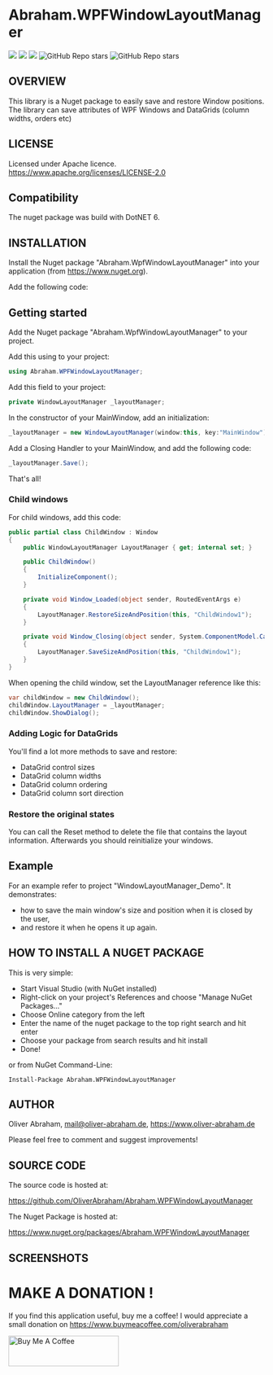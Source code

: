 # Abraham.WPFWindowLayoutManager

![](https://img.shields.io/github/downloads/oliverabraham/Abraham.WPFWindowLayoutManager/total) ![](https://img.shields.io/github/license/oliverabraham/Abraham.WPFWindowLayoutManager) ![](https://img.shields.io/github/languages/count/oliverabraham/Abraham.WPFWindowLayoutManager) ![GitHub Repo stars](https://img.shields.io/github/stars/oliverabraham/Abraham.WPFWindowLayoutManager?label=repo%20stars) ![GitHub Repo stars](https://img.shields.io/github/stars/oliverabraham?label=user%20stars)

## OVERVIEW

This library is a Nuget package to easily save and restore Window positions.
The library can save attributes of WPF Windows and DataGrids (column widths, orders etc)


## LICENSE

Licensed under Apache licence.
https://www.apache.org/licenses/LICENSE-2.0


## Compatibility

The nuget package was build with DotNET 6.



## INSTALLATION

Install the Nuget package "Abraham.WpfWindowLayoutManager" into your application (from https://www.nuget.org).

Add the following code:



## Getting started

Add the Nuget package "Abraham.WpfWindowLayoutManager" to your project.

Add this using to your project:

```C#
using Abraham.WPFWindowLayoutManager;
```

Add this field to your project:

```C#
private WindowLayoutManager _layoutManager;
```

In the constructor of your MainWindow, add an initialization:

```C#
_layoutManager = new WindowLayoutManager(window:this, key:"MainWindow");
```

Add a Closing Handler to your MainWindow, and add the following code:

```C#
_layoutManager.Save();
```

That's all!


### Child windows

For child windows, add this code:
```C#
public partial class ChildWindow : Window
{
    public WindowLayoutManager LayoutManager { get; internal set; }

    public ChildWindow()
    {
        InitializeComponent();
    }

    private void Window_Loaded(object sender, RoutedEventArgs e)
    {
        LayoutManager.RestoreSizeAndPosition(this, "ChildWindow1");
    }

    private void Window_Closing(object sender, System.ComponentModel.CancelEventArgs e)
    {
        LayoutManager.SaveSizeAndPosition(this, "ChildWindow1");
    }
}
```

When opening the child window, set the LayoutManager reference like this:

```C#
var childWindow = new ChildWindow();
childWindow.LayoutManager = _layoutManager;
childWindow.ShowDialog();
```

### Adding Logic for DataGrids

You'll find a lot more methods to save and restore:
- DataGrid control sizes
- DataGrid column widths
- DataGrid column ordering
- DataGrid column sort direction


### Restore the original states

You can call the Reset method to delete the file that contains the layout information.
Afterwards you should reinitialize your windows.



## Example

For an example refer to project "WindowLayoutManager_Demo". It demonstrates:
- how to save the main window's size and position when it is closed by the user,
- and restore it when he opens it up again.



## HOW TO INSTALL A NUGET PACKAGE
This is very simple:
- Start Visual Studio (with NuGet installed) 
- Right-click on your project's References and choose "Manage NuGet Packages..."
- Choose Online category from the left
- Enter the name of the nuget package to the top right search and hit enter
- Choose your package from search results and hit install
- Done!


or from NuGet Command-Line:

    Install-Package Abraham.WPFWindowLayoutManager


## AUTHOR

Oliver Abraham, mail@oliver-abraham.de, https://www.oliver-abraham.de

Please feel free to comment and suggest improvements!



## SOURCE CODE

The source code is hosted at:

https://github.com/OliverAbraham/Abraham.WPFWindowLayoutManager

The Nuget Package is hosted at: 

https://www.nuget.org/packages/Abraham.WPFWindowLayoutManager




## SCREENSHOTS

# MAKE A DONATION !
If you find this application useful, buy me a coffee!
I would appreciate a small donation on https://www.buymeacoffee.com/oliverabraham

<a href="https://www.buymeacoffee.com/app/oliverabraham" target="_blank"><img src="https://cdn.buymeacoffee.com/buttons/v2/default-yellow.png" alt="Buy Me A Coffee" style="height: 60px !important;width: 217px !important;" ></a>
